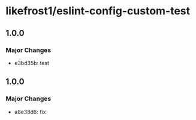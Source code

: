 # likefrost1/eslint-config-custom-test

## 1.0.0

### Major Changes

- e3bd35b: test

## 1.0.0

### Major Changes

- a8e38d6: fix
